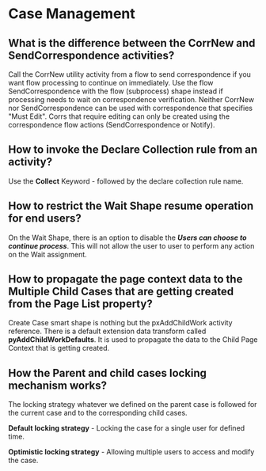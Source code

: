# Case Management

## What is the difference between the CorrNew and SendCorrespondence activities?

Call the CorrNew utility activity from a flow to send correspondence if you want flow processing to continue on immediately. Use the flow SendCorrespondence with the flow (subprocess) shape instead if processing needs to wait on correspondence verification.  Neither CorrNew nor SendCorrespondence can be used with correspondence that specifies "Must Edit".  Corrs that require editing can only be created using the correspondence flow actions (SendCorrespondence or Notify).

## How to invoke the Declare Collection rule from an activity?

Use the **Collect** Keyword - followed by the declare collection rule name.

## How to restrict the Wait Shape resume operation for end users?

On the Wait Shape, there is an option to disable the ***Users can choose to continue process***. This will not allow the user to user to perform any action on the Wait assignment. 

## How to propagate the page context data to the Multiple Child Cases that are getting created from the Page List property?

Create Case smart shape is nothing but the pxAddChildWork activity reference. There is a default extension data transform called __pyAddChildWorkDefaults__. It is used to propagate the data to the Child Page Context that is getting created. 

## How the Parent and child cases locking mechanism works?

The locking strategy whatever we defined on the parent case is followed for the current case and to the corresponding child cases. 

__Default locking strategy__ - Locking the case for a single user for defined time. 

__Optimistic locking strategy__ - Allowing multiple users to access and modify the case. 
